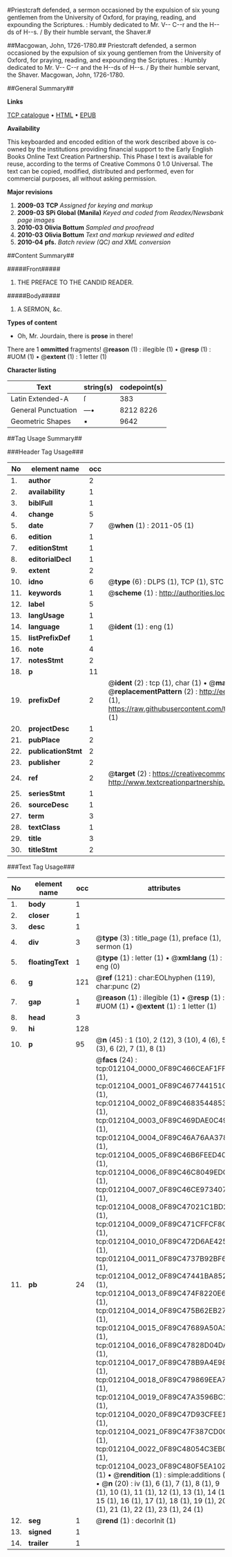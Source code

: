 #Priestcraft defended, a sermon occasioned by the expulsion of six young gentlemen from the University of Oxford, for praying, reading, and expounding the Scriptures. : Humbly dedicated to Mr. V-- C--r and the H--ds of H--s. / By their humble servant, the Shaver.#

##Macgowan, John, 1726-1780.##
Priestcraft defended, a sermon occasioned by the expulsion of six young gentlemen from the University of Oxford, for praying, reading, and expounding the Scriptures. : Humbly dedicated to Mr. V-- C--r and the H--ds of H--s. / By their humble servant, the Shaver.
Macgowan, John, 1726-1780.

##General Summary##

**Links**

[TCP catalogue](http://www.ota.ox.ac.uk/tcp/)  • 
[HTML](http://tei.it.ox.ac.uk/tcp/Texts-HTML/free/N09/N09510.html)  • 
[EPUB](http://tei.it.ox.ac.uk/tcp/Texts-EPUB/free/N09/N09510.epub)

**Availability**

This keyboarded and encoded edition of the
	       work described above is co-owned by the institutions
	       providing financial support to the Early English Books
	       Online Text Creation Partnership. This Phase I text is
	       available for reuse, according to the terms of Creative
	       Commons 0 1.0 Universal. The text can be copied,
	       modified, distributed and performed, even for
	       commercial purposes, all without asking permission.

**Major revisions**

1. __2009-03__ __TCP__ *Assigned for keying and markup*
1. __2009-03__ __SPi Global (Manila)__ *Keyed and coded from Readex/Newsbank page images*
1. __2010-03__ __Olivia Bottum__ *Sampled and proofread*
1. __2010-03__ __Olivia Bottum__ *Text and markup reviewed and edited*
1. __2010-04__ __pfs.__ *Batch review (QC) and XML conversion*

##Content Summary##

#####Front#####

1. THE PREFACE TO THE CANDID READER.

#####Body#####

1. A SERMON, &c.

**Types of content**

  * Oh, Mr. Jourdain, there is **prose** in there!

There are 1 **ommitted** fragments! 
 @__reason__ (1) : illegible (1)  •  @__resp__ (1) : #UOM (1)  •  @__extent__ (1) : 1 letter (1)

**Character listing**


|Text|string(s)|codepoint(s)|
|---|---|---|
|Latin Extended-A|ſ|383|
|General Punctuation|—•|8212 8226|
|Geometric Shapes|▪|9642|

##Tag Usage Summary##

###Header Tag Usage###

|No|element name|occ|attributes|
|---|---|---|---|
|1.|__author__|2||
|2.|__availability__|1||
|3.|__biblFull__|1||
|4.|__change__|5||
|5.|__date__|7| @__when__ (1) : 2011-05 (1)|
|6.|__edition__|1||
|7.|__editionStmt__|1||
|8.|__editorialDecl__|1||
|9.|__extent__|2||
|10.|__idno__|6| @__type__ (6) : DLPS (1), TCP (1), STC (1), NOTIS (1), IMAGE-SET (1), EVANS-CITATION (1)|
|11.|__keywords__|1| @__scheme__ (1) : http://authorities.loc.gov/ (1)|
|12.|__label__|5||
|13.|__langUsage__|1||
|14.|__language__|1| @__ident__ (1) : eng (1)|
|15.|__listPrefixDef__|1||
|16.|__note__|4||
|17.|__notesStmt__|2||
|18.|__p__|11||
|19.|__prefixDef__|2| @__ident__ (2) : tcp (1), char (1)  •  @__matchPattern__ (2) : ([0-9\-]+):([0-9IVX]+) (1), (.+) (1)  •  @__replacementPattern__ (2) : http://eebo.chadwyck.com/downloadtiff?vid=$1&page=$2 (1), https://raw.githubusercontent.com/textcreationpartnership/Texts/master/tcpchars.xml#$1 (1)|
|20.|__projectDesc__|1||
|21.|__pubPlace__|2||
|22.|__publicationStmt__|2||
|23.|__publisher__|2||
|24.|__ref__|2| @__target__ (2) : https://creativecommons.org/publicdomain/zero/1.0/ (1), http://www.textcreationpartnership.org/docs/. (1)|
|25.|__seriesStmt__|1||
|26.|__sourceDesc__|1||
|27.|__term__|3||
|28.|__textClass__|1||
|29.|__title__|3||
|30.|__titleStmt__|2||


###Text Tag Usage###

|No|element name|occ|attributes|
|---|---|---|---|
|1.|__body__|1||
|2.|__closer__|1||
|3.|__desc__|1||
|4.|__div__|3| @__type__ (3) : title_page (1), preface (1), sermon (1)|
|5.|__floatingText__|1| @__type__ (1) : letter (1)  •  @__xml:lang__ (1) : eng (0)|
|6.|__g__|121| @__ref__ (121) : char:EOLhyphen (119), char:punc (2)|
|7.|__gap__|1| @__reason__ (1) : illegible (1)  •  @__resp__ (1) : #UOM (1)  •  @__extent__ (1) : 1 letter (1)|
|8.|__head__|3||
|9.|__hi__|128||
|10.|__p__|95| @__n__ (45) : 1 (10), 2 (12), 3 (10), 4 (6), 5 (3), 6 (2), 7 (1), 8 (1)|
|11.|__pb__|24| @__facs__ (24) : tcp:012104_0000_0F89C466CEAF1FF0 (1), tcp:012104_0001_0F89C467744151C0 (1), tcp:012104_0002_0F89C46835448538 (1), tcp:012104_0003_0F89C469DAE0C490 (1), tcp:012104_0004_0F89C46A76AA3788 (1), tcp:012104_0005_0F89C46B6FEED408 (1), tcp:012104_0006_0F89C46C8049EDC8 (1), tcp:012104_0007_0F89C46CE9734078 (1), tcp:012104_0008_0F89C47021C1BD28 (1), tcp:012104_0009_0F89C471CFFCF8C8 (1), tcp:012104_0010_0F89C472D6AE4258 (1), tcp:012104_0011_0F89C4737B92BF68 (1), tcp:012104_0012_0F89C47441BA8528 (1), tcp:012104_0013_0F89C474F8220E60 (1), tcp:012104_0014_0F89C475B62EB270 (1), tcp:012104_0015_0F89C47689A50A38 (1), tcp:012104_0016_0F89C47828D04DA0 (1), tcp:012104_0017_0F89C478B9A4E988 (1), tcp:012104_0018_0F89C479869EEA70 (1), tcp:012104_0019_0F89C47A3596BC18 (1), tcp:012104_0020_0F89C47D93CFEE10 (1), tcp:012104_0021_0F89C47F387CD0C0 (1), tcp:012104_0022_0F89C48054C3EB00 (1), tcp:012104_0023_0F89C480F5EA1020 (1)  •  @__rendition__ (1) : simple:additions (1)  •  @__n__ (20) : iv (1), 6 (1), 7 (1), 8 (1), 9 (1), 10 (1), 11 (1), 12 (1), 13 (1), 14 (1), 15 (1), 16 (1), 17 (1), 18 (1), 19 (1), 20 (1), 21 (1), 22 (1), 23 (1), 24 (1)|
|12.|__seg__|1| @__rend__ (1) : decorInit (1)|
|13.|__signed__|1||
|14.|__trailer__|1||
